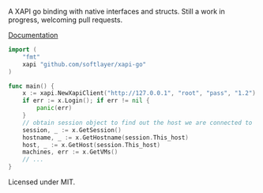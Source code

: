 A XAPI go binding with native interfaces and structs.  Still a work in progress, welcoming pull requests.

[Documentation](http://godoc.org/github.com/softlayer/xapi-go)

```go
import (
    "fmt"
    xapi "github.com/softlayer/xapi-go"
)

func main() {
    x := xapi.NewXapiClient("http://127.0.0.1", "root", "pass", "1.2")
    if err := x.Login(); if err != nil {
        panic(err)
    }
    // obtain session object to find out the host we are connected to
    session, _ := x.GetSession()
    hostname, _ := x.GetHostname(session.This_host)
    host, _ := x.GetHost(session.This_host)
    machines, err := x.GetVMs()
    // ...
}
```

Licensed under MIT.
